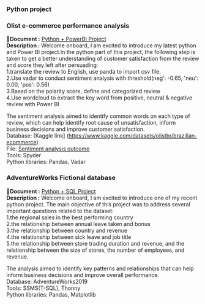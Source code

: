 ### Python project

### Olist e-commerce performance analysis
:open_file_folder:**Document :** [Python + PowerBI Project](https://github.com/chungyuenleung/Pythonproject/blob/main/52b43f36-34a5-47cd-8c4c-7bad975ba95d_Brazilian_e-commerce_company_Olist_performance_analysis.pdf) <br>
**Description :** Welcome onboard, I am excited to introduce my latest python and Power BI project.In the python part of this project, the following step is taken to get a better understanding of customer satisfaction from the review and score they left after persuading:<br>
1.translate the review to English, use panda to import csv file.<br>
2.Use vadar to conduct sentiment analysis with threshold(neg': -0.65, 'neu': 0.00, 'pos': 0.56)<br>
3.Based on the polarity score, define and categorized review<br>
4.Use wordcloud to extract the key word from positive, neutral & negative review with Power BI<br> 

The sentiment analysis aimed to identify common words on each type of review, which can help identify root cause of unsatisfaction, inform business decisions and improve customer satisfaction. <br>
Database: [Kaggle link] (https://www.kaggle.com/datasets/olistbr/brazilian-ecommerce)<br>
File: [Sentiment analysis outcome](https://docs.google.com/spreadsheets/d/1PM8z0XTR8E4PfNQ0unA5oyUk3f9jreu-/edit?usp=sharing&ouid=116104952314905125549&rtpof=true&sd=true)<br>
Tools: Spyder <br>
Python libraries: Pandas, Vadar <br>



### AdventureWorks Fictional database 
:open_file_folder:**Document :** [Python + SQL Project](https://github.com/chungyuenleung/Pythonproject/blob/main/Python_and_SQL_project(Adventurework).pdf) <br>
**Description :** Welcome onboard, I am excited to introduce one of my recent python project. The main objective of this project was to address several important questions related to the dataset:<br>
1.the regional sales in the best performing country<br>
2.the relationship between annual leave taken and bonus<br>
3.the relationship between country and revenue<br>
4.the relationship between sick leave and job title<br> 
5.the relationship between store trading duration and revenue, and the relationship between the size of stores, the number of employees, and revenue.<br>

The analysis aimed to identify key patterns and relationships that can help inform business decisions and improve overall performance. <br>
Database: AdventureWorks2019 <br>
Tools: SSMS(T-SQL), Thonny <br>
Python libraries: Pandas, Matplotlib <br>
